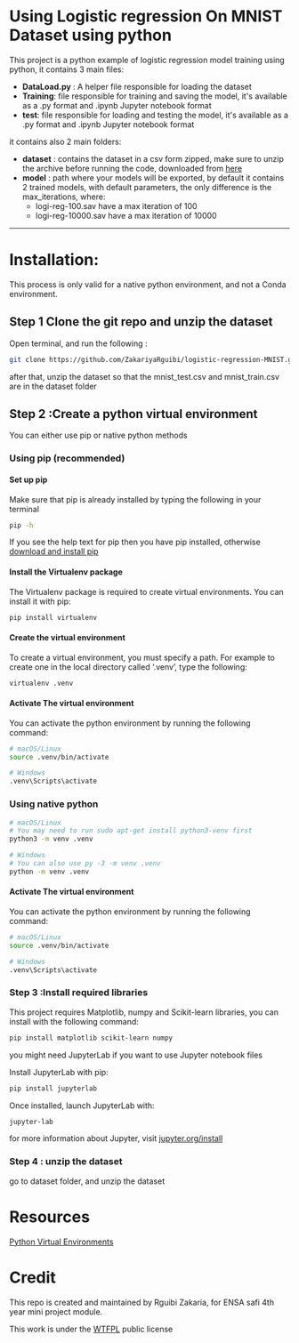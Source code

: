 # Using Logistic regression On MNIST Dataset using python

This project is a python example of logistic regression model training using python,
it contains 3 main files:

- **DataLoad.py** : A helper file responsible for loading the dataset
- **Training**: file responsible for training and saving the model, it's available as a .py format and .ipynb Jupyter notebook format
- **test**: file responsible for loading and testing the model, it's available as a .py format and .ipynb Jupyter notebook format

it contains also 2 main folders:

- **dataset** : contains the dataset in a csv form zipped, make sure to unzip the archive before running the code, downloaded from [here](https://www.kaggle.com/datasets/oddrationale/mnist-in-csv?resource=download)
- **model** : path where your models will be exported, by default it contains 2 trained models, with default parameters, the only difference is the max_iterations, where:
  - logi-reg-100.sav have a max iteration of 100
  - logi-reg-10000.sav have a max iteration of 10000

---

# Installation:

This process is only valid for a native python environment, and not a Conda environment.

## Step 1 Clone the git repo and unzip the dataset

Open terminal, and run the following :

```bash
git clone https://github.com/ZakariyaRguibi/logistic-regression-MNIST.git
```

after that, unzip the dataset so that the mnist_test.csv and mnist_train.csv are in the dataset folder

## Step 2 :Create a python virtual environment

You can either use pip or native python methods

### Using pip (recommended)

#### **Set up pip**

Make sure that pip is already installed by typing the following in your terminal

```bash
pip -h
```

If you see the help text for pip then you have pip installed, otherwise [download and install pip](https://pip.pypa.io/en/latest/installing/)

#### **Install the Virtualenv package**

The Virtualenv package is required to create virtual environments. You can install it with pip:

```bash
pip install virtualenv
```

#### **Create the virtual environment**

To create a virtual environment, you must specify a path. For example to create one in the local directory called ‘.venv’, type the following:

```bash
virtualenv .venv
```

#### **Activate The virtual environment**

You can activate the python environment by running the following command:

```bash
# macOS/Linux
source .venv/bin/activate

# Windows
.venv\Scripts\activate
```

### **Using native python**

```bash
# macOS/Linux
# You may need to run sudo apt-get install python3-venv first
python3 -m venv .venv

# Windows
# You can also use py -3 -m venv .venv
python -m venv .venv
```

#### **Activate The virtual environment**

You can activate the python environment by running the following command:

```bash
# macOS/Linux
source .venv/bin/activate

# Windows
.venv\Scripts\activate
```

### Step 3 :Install required libraries

This project requires Matplotlib, numpy and Scikit-learn libraries, you can install with the following command:

```bash
pip install matplotlib scikit-learn numpy
```

you might need JupyterLab if you want to use Jupyter notebook files

Install JupyterLab with pip:

```bash
pip install jupyterlab
```

Once installed, launch JupyterLab with:

```bash
jupyter-lab
```

for more information about Jupyter, visit [jupyter.org/install](https://jupyter.org/install)

### Step 4 : unzip the dataset

go to dataset folder, and unzip the dataset

# Resources

[Python Virtual Environments](https://uoa-eresearch.github.io/eresearch-cookbook/recipe/2014/11/26/python-virtual-env/)

# Credit

This repo is created and maintained by Rguibi Zakaria, for ENSA safi 4th year mini project module.

This work is under the [WTFPL](http://www.wtfpl.net/about/) public license
